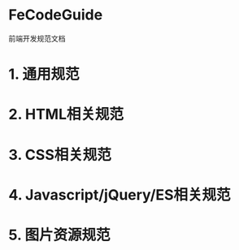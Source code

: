 # FeCodeGuide
前端开发规范文档

# 1. 通用规范

# 2. HTML相关规范

# 3. CSS相关规范

# 4. Javascript/jQuery/ES相关规范

# 5. 图片资源规范
